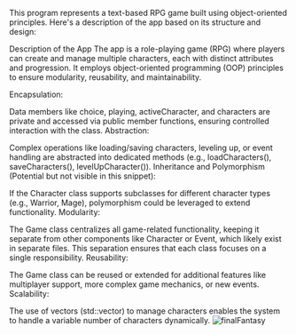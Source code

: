 This program represents a text-based RPG game built using object-oriented principles. Here's a description of the app based on its structure and design:

Description of the App
The app is a role-playing game (RPG) where players can create and manage multiple characters, each with distinct attributes and progression. It employs object-oriented programming (OOP) principles to ensure modularity, reusability, and maintainability.

Encapsulation:

Data members like choice, playing, activeCharacter, and characters are private and accessed via public member functions, ensuring controlled interaction with the class.
Abstraction:

Complex operations like loading/saving characters, leveling up, or event handling are abstracted into dedicated methods (e.g., loadCharacters(), saveCharacters(), levelUpCharacter()).
Inheritance and Polymorphism (Potential but not visible in this snippet):

If the Character class supports subclasses for different character types (e.g., Warrior, Mage), polymorphism could be leveraged to extend functionality.
Modularity:

The Game class centralizes all game-related functionality, keeping it separate from other components like Character or Event, which likely exist in separate files.
This separation ensures that each class focuses on a single responsibility.
Reusability:

The Game class can be reused or extended for additional features like multiplayer support, more complex game mechanics, or new events.
Scalability:

The use of vectors (std::vector) to manage characters enables the system to handle a variable number of characters dynamically.
![finalFantasy](https://github.com/user-attachments/assets/33f51f4c-65a2-4365-9303-730ad0a39ac5)

